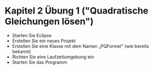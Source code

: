 # Kapitel 2 Übung 1 ("Quadratische Gleichungen lösen")

- Starten Sie Eclipse
- Erstellen Sie ein neues Projekt
- Erstellen Sie eine Klasse mit dem Namen „PQFormel“ (wie bereits bekannt)
- Richten Sie eine Laufzeitumgebung ein
- Starten Sie das Programm

